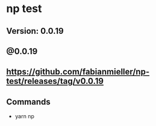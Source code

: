 # np test

## Version: 0.0.19

## @0.0.19

## https://github.com/fabianmieller/np-test/releases/tag/v0.0.19

## Commands
- yarn np